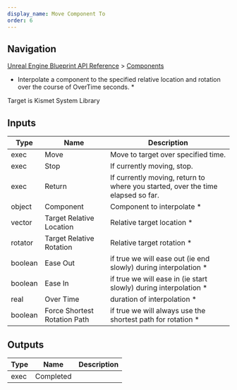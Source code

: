 ```yaml
---
display_name: Move Component To
order: 6
---
```

## Navigation

[Unreal Engine Blueprint API Reference](https://dev.epicgames.com/documentation/en-us/unreal-engine/BlueprintAPI) > [Components](https://dev.epicgames.com/documentation/en-us/unreal-engine/BlueprintAPI/Components)

- Interpolate a component to the specified relative location and rotation over the course of OverTime seconds.
  \*

Target is Kismet System Library

## Inputs

| Type | Name | Description |
| --- | --- | --- |
| exec | Move | Move to target over specified time. |
| exec | Stop | If currently moving, stop. |
| exec | Return | If currently moving, return to where you started, over the time elapsed so far. |
| object | Component | Component to interpolate * |
| vector | Target Relative Location | Relative target location * |
| rotator | Target Relative Rotation | Relative target rotation * |
| boolean | Ease Out | if true we will ease out (ie end slowly) during interpolation * |
| boolean | Ease In | if true we will ease in (ie start slowly) during interpolation * |
| real | Over Time | duration of interpolation * |
| boolean | Force Shortest Rotation Path | if true we will always use the shortest path for rotation * |

## Outputs

| Type | Name | Description |
| --- | --- | --- |
| exec | Completed |  |

